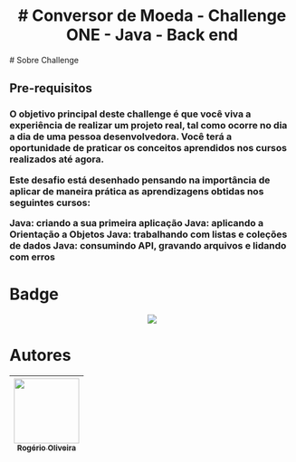 ﻿<h1 align="center"># Conversor de Moeda - Challenge ONE - Java - Back end</h1>
# Sobre Challenge

<h2 align="justify">Pre-requisitos</h2>

<h3>
O objetivo principal deste challenge é que você viva a experiência de realizar um projeto real, tal como ocorre no dia a dia de uma pessoa desenvolvedora. Você terá a oportunidade de praticar os conceitos aprendidos nos cursos realizados até agora.

Este desafio está desenhado pensando na importância de aplicar de maneira prática as aprendizagens obtidas nos seguintes cursos:

Java: criando a sua primeira aplicação
Java: aplicando a Orientação a Objetos
Java: trabalhando com listas e coleções de dados
Java: consumindo API, gravando arquivos e lidando com erros


</h3>

# Badge
<p align="center">
<img loading="lazy" src="https://github.com/New-Masster/Conversor-de-Moeda-Challenge_ONE-Java-Back_end/assets/82901003/e37d2669-0217-41e9-be69-92b0be5cc83e"/>
</p>



# Autores

| [<img loading="lazy" src="https://avatars.githubusercontent.com/u/82901003?v=4" width=115><br><sub>Rogério Oliveira</sub>](https://github.com/New_Masster) 
| :---: |
